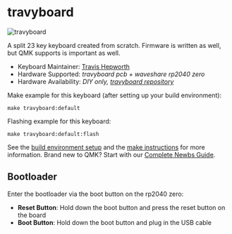 # travyboard

![travyboard](https://i.imgur.com/0HxqCsD.jpeg)

A split 23 key keyboard created from scratch. Firmware is written as well, but QMK supports is important as well.

* Keyboard Maintainer: [Travis Hepworth](https://github.com/travmonkey)
* Hardware Supported: *travyboard pcb + waveshare rp2040 zero*
* Hardware Availability: *DIY only, [travyboard repository](https://github.com/travishepworth/travyboard)*

Make example for this keyboard (after setting up your build environment):

    make travyboard:default

Flashing example for this keyboard:

    make travyboard:default:flash

See the [build environment setup](https://docs.qmk.fm/#/getting_started_build_tools) and the [make instructions](https://docs.qmk.fm/#/getting_started_make_guide) for more information. Brand new to QMK? Start with our [Complete Newbs Guide](https://docs.qmk.fm/#/newbs).

## Bootloader

Enter the bootloader via the boot button on the rp2040 zero:

* **Reset Button**: Hold down the boot button and press the reset button on the board
* **Boot Button**: Hold down the boot button and plug in the USB cable
